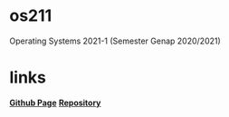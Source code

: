 # os211
Operating Systems 2021-1 (Semester Genap 2020/2021)

# links
[**Github Page**](https://csq307.github.io/os211/) 
[**Repository**](https://github.com/csq307/os211)
